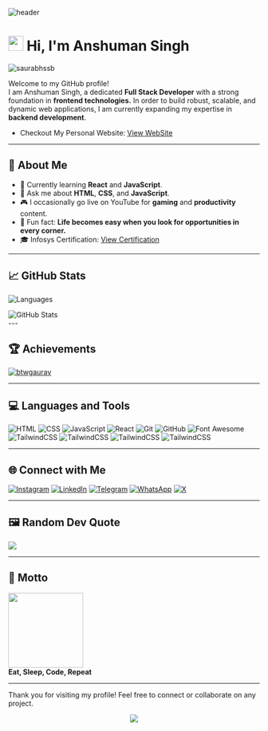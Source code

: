 ![header](https://capsule-render.vercel.app/api?type=waving&color=ff0033&height=170&section=header&text=welcome&fontSize=80&fontColor=fff&&fontAlignY=40&desc=&descSize=10&descAlign=70)

# <img src = "https://raw.githubusercontent.com/MartinHeinz/MartinHeinz/master/wave.gif" width = 30px> Hi, I'm Anshuman Singh

<img src="https://komarev.com/ghpvc/?username=btwGaurav&label=Profile%20views&color=0e75b6&style=flat" alt="saurabhssb" />

Welcome to my GitHub profile!  
I am Anshuman Singh, a dedicated **Full Stack Developer** with a strong foundation in **frontend technologies.**
In order to build robust, scalable, and dynamic web applications, I am currently expanding my expertise in **backend development**. 
- Checkout My Personal Website: [View WebSite](https://salvatorbygaurav.netlify.app/)

---

## 🌟 About Me

- 🔭 Currently learning **React** and **JavaScript**.
- 💬 Ask me about **HTML**, **CSS**, and **JavaScript**.
- 🎮 I occasionally go live on YouTube for **gaming** and **productivity** content.
- 🌟 Fun fact: **Life becomes easy when you look for opportunities in every corner.**
- 🎓 Infosys Certification: [View Certification](https://shorturl.at/cvKCI)

---

## 📈 GitHub Stats


![Languages](https://github-readme-stats.vercel.app/api/top-langs/?username=btwGaurav&layout=compact&theme=dark)
<div>
<img align="center" src="https://github-readme-stats.vercel.app/api?username=btwGaurav&show_icons=true&locale=en&v=2&layout=compact&theme=dark" alt="GitHub Stats" />
</div>
---

## 🏆 Achievements

<p align="left"> <a href="https://github.com/ryo-ma/github-profile-trophy"><img src="https://github-profile-trophy.vercel.app/?username=btwgaurav" alt="btwgaurav" /></a> </p>

---

## 💻 Languages and Tools

![HTML](https://img.shields.io/badge/-HTML5-E34F26?logo=html5&logoColor=white&style=for-the-badge)
![CSS](https://img.shields.io/badge/-CSS3-1572B6?logo=css3&logoColor=white&style=for-the-badge)
![JavaScript](https://img.shields.io/badge/-JavaScript-F7DF1E?logo=javascript&logoColor=black&style=for-the-badge)
![React](https://img.shields.io/badge/-React-61DAFB?logo=react&logoColor=black&style=for-the-badge)
![Git](https://img.shields.io/badge/-Git-F05032?logo=git&logoColor=white&style=for-the-badge)
![GitHub](https://img.shields.io/badge/-GitHub-181717?logo=github&logoColor=white&style=for-the-badge)
![Font Awesome](https://img.shields.io/badge/-Font%20Awesome-528DD7?logo=font-awesome&logoColor=white&style=for-the-badge)
![TailwindCSS](https://img.shields.io/badge/tailwindcss-%2338B2AC.svg?style=for-the-badge&logo=tailwind-css&logoColor=white)
![TailwindCSS](https://img.shields.io/badge/Node%20js-339933?style=for-the-badge&logo=nodedotjs&logoColor=white)
![TailwindCSS](https://img.shields.io/badge/MongoDB-4EA94B?style=for-the-badge&logo=mongodb&logoColor=white)
![TailwindCSS](https://img.shields.io/badge/Express%20js-000000?style=for-the-badge&logo=express&logoColor=white)



---

## 🌐 Connect with Me

[![Instagram](https://img.shields.io/badge/Instagram-E4405F?logo=instagram&logoColor=white&style=for-the-badge)](https://www.instagram.com/_btw_gaurav)
[![LinkedIn](https://img.shields.io/badge/LinkedIn-0A66C2?logo=linkedin&logoColor=white&style=for-the-badge)](https://www.linkedin.com/in/gaurav-singh-941271339/)
[![Telegram](https://img.shields.io/badge/Telegram-26A5E4?logo=telegram&logoColor=white&style=for-the-badge)](https://t.me/+919755506362)
[![WhatsApp](https://img.shields.io/badge/WhatsApp-25D366?logo=whatsapp&logoColor=white&style=for-the-badge)](https://wa.me/9755506362)
[![X](https://img.shields.io/badge/X-%23000000.svg?style=for-the-badge&logo=X&logoColor=white)](https://x.com/btw__Gaurav)

---

## 🖼️ Random Dev Quote

![](https://quotes-github-readme.vercel.app/api?type=horizontal&theme=radical)

---

## 🌟 Motto
<img src="https://user-images.githubusercontent.com/74038190/229223263-cf2e4b07-2615-4f87-9c38-e37600f8381a.gif" width="150px"> <br>
**Eat, Sleep, Code, Repeat**



---

Thank you for visiting my profile! Feel free to connect or collaborate on any project.

<p align="center">
  <img src="https://capsule-render.vercel.app/api?type=waving&color=gradient&height=85&section=footer"/>
</p>

